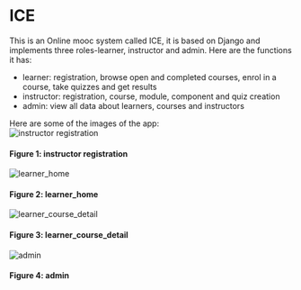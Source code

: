 # ICE
This is an Online mooc system called ICE, it is based on Django and implements three roles-learner, instructor and admin.
Here are the functions it has:  
<ul>
  <li>learner: registration, browse open and completed courses, enrol in a course, take quizzes and get results</li>
  <li>instructor: registration, course, module, component and quiz creation</li>
  <li>admin: view all data about learners, courses and instructors</li>
</ul>
Here are some of the images of the app:<br>
<img src="https://github.com/robinwhy/ICE/tree/master/images/instructor_registration.png" alt="instructor registration" title="instructor registration">
<h4>Figure 1: instructor registration</h3>
<img src="https://github.com/robinwhy/ICE/tree/master/images/learner_home.png" alt="learner_home" title="learner_home">
<h4>Figure 2: learner_home</h3>
<img src="https://github.com/robinwhy/ICE/tree/master/images/learner_course_detail.png" alt="learner_course_detail" title="learner_course_detail">
<h4>Figure 3: learner_course_detail</h3>
<img src="https://github.com/robinwhy/ICE/tree/master/images/admin.png" alt="admin" title="admin">
<h4>Figure 4: admin</h3>
